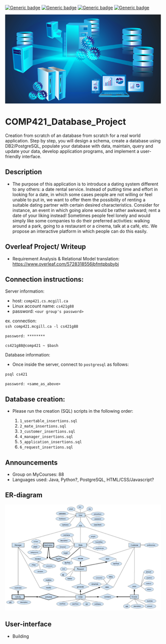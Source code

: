 [![Generic badge](https://img.shields.io/badge/Database_Project-blue.svg)](https://shields.io/)
[![Generic badge](https://img.shields.io/badge/Contributors-4-<COLOR>.svg)](https://shields.io/)
[![Generic badge](https://img.shields.io/badge/COMP421_Databases_Systems-red.svg)](https://shields.io/)
[![Generic badge](https://img.shields.io/badge/Status-<Building>.svg)](https://shields.io/)


![](figs/database-blue.png)

# COMP421_Database_Project

Creation from scratch of an database from scratch for a real world application. Step by step, you will design a schema, create a database using DB2/PostgreSQL, populate your database with data, maintain, query and update your data, develop application programs, and implement a user-friendly interface.

## Description 
- The purpose of this application is to introduce a dating system different to any others: a date rental service. Instead of putting time and effort in looking for a date, in which some cases people are not willing or feel unable to put in, we want to offer them the possibility of renting a suitable dating partner with certain desired characteristics. Consider for instance, an event in which going alone would be rather awkward; rent a date of your liking instead! Sometimes people feel lonely and would simply like some companies to do their preferred activities: walking around a park, going to a restaurant or a cinema, talk at a café, etc. We propose an interactive platform in which people can do this easily. 

## Overleaf Project/ Writeup 
- Requirement Analysis & Relational Model translation: https://www.overleaf.com/5728318556jbfmtpbsbybj


## Connection instructions: 

Server information:  
- host: `comp421.cs.mcgill.ca`
- Linux account name: `cs421g88` 
- password: `<our group's password>`

ex. connection:  
`ssh comp421.mcgill.ca -l cs421g88`  

`password: ********`

`cs421g88@comp421 ~ $bash`

Database information: 
- Once inside the server, connect to `postgresql` as follows: 

`psql cs421` 

`password: <same_as_above>` 

## Database creation: 

- Please run the creation (SQL) scripts in the following order: 

    1. `1_usertable_insertions.sql` 
    2. `2_mate_insertions.sql`
    3. `3_customer_insertions.sql` 
    4. `4_manager_insertions.sql`
    5. `5_application_insertions.sql` 
    6. `6_request_insertions.sql`

## Announcements 
- Group on MyCourses: 88 
- Languages used: Java, Python?, PostgreSQL, HTML/CSS/Javascript?


## ER-diagram 

![](figs/ER_model.png)

## User-interface 
- Building 
